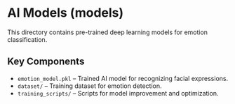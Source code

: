 # AI Models (models)
This directory contains pre-trained deep learning models for emotion classification.

## Key Components  
- `emotion_model.pkl` – Trained AI model for recognizing facial expressions.  
- `dataset/` – Training dataset for emotion detection.  
- `training_scripts/` – Scripts for model improvement and optimization.  
